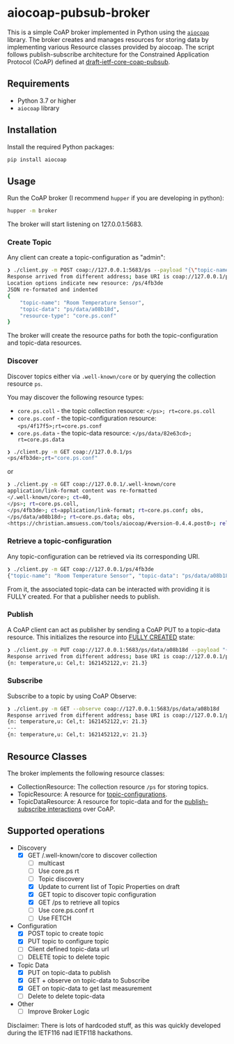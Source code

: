 # aiocoap-pubsub-broker

This is a simple CoAP broker implemented in Python using the [`aiocoap`](https://github.com/chrysn/aiocoap) library. The broker creates and manages resources for storing data by implementing various Resource classes provided by aiocoap. The script follows publish-subscribe architecture for the Constrained Application Protocol (CoAP) defined at [draft-ietf-core-coap-pubsub](https://datatracker.ietf.org/doc/draft-ietf-core-coap-pubsub/).

## Requirements

- Python 3.7 or higher
- `aiocoap` library

## Installation

Install the required Python packages:

```sh
pip install aiocoap
```

## Usage

Run the CoAP broker (I recommend `hupper` if you are developing in python):

```sh
hupper -m broker
```

The broker will start listening on 127.0.0.1:5683.

### Create Topic

Any client can create a topic-configuration as "admin":

```sh
❯ ./client.py -m POST coap://127.0.0.1:5683/ps --payload "{\"topic-name\": \"Room Temperature Sensor\", \"resource-type\": \"core.ps.conf\", \"media-type\": \"application/json\", \"target-attribute\": \"temperature\", \"expiration-date\": \"2023-04-05T23:59:59Z\", \"max-subscribers\": 100}"
Response arrived from different address; base URI is coap://127.0.0.1/ps
Location options indicate new resource: /ps/4fb3de
JSON re-formated and indented
{
    "topic-name": "Room Temperature Sensor",
    "topic-data": "ps/data/a08b18d",
    "resource-type": "core.ps.conf"
}
```

The broker will create the resource paths for both the topic-configuration and topic-data resources.

### Discover

Discover topics either via `.well-known/core` or by querying the collection resource `ps`.

You may discover the following resource types:
- `core.ps.coll` - the topic collection resource: `</ps>; rt=core.ps.coll`
- `core.ps.conf` - the topic-configuration resource: `<ps/4f17f5>;rt=core.ps.conf`
- `core.ps.data` - the topic-data resource: `</ps/data/82e63cd>; rt=core.ps.data`

```sh
❯ ./client.py -m GET coap://127.0.0.1/ps
<ps/4fb3de>;rt="core.ps.conf"
```

or

```sh
❯ ./client.py -m GET coap://127.0.0.1/.well-known/core
application/link-format content was re-formatted
</.well-known/core>; ct=40,
</ps>; rt=core.ps.coll,
</ps/4fb3de>; ct=application/link-format; rt=core.ps.conf; obs,
</ps/data/a08b18d>; rt=core.ps.data; obs,
<https://christian.amsuess.com/tools/aiocoap/#version-0.4.4.post0>; rel=impl-info
```

### Retrieve a topic-configuration

Any topic-configuration can be retrieved via its corresponding URI.

```sh
❯ ./client.py -m GET coap://127.0.0.1/ps/4fb3de
{"topic-name": "Room Temperature Sensor", "topic-data": "ps/data/a08b18d", "resource-type": "core.ps.conf"}
```

From it, the associated topic-data can be interacted with providing it is FULLY created. For that a publisher needs to publish.

### Publish

A CoAP client can act as publisher by sending a CoAP PUT to a topic-data resource. This initializes the resource into [FULLY CREATED](https://www.ietf.org/archive/id/draft-ietf-core-coap-pubsub-12.html#name-topic-lifecycle-2) state:

```sh
❯ ./client.py -m PUT coap://127.0.0.1:5683/ps/data/a08b18d --payload "{"n": "temperature","u": "Cel","t": 1621452122,"v": 21.3}"
Response arrived from different address; base URI is coap://127.0.0.1/ps/data/a08b18d
{n: temperature,u: Cel,t: 1621452122,v: 21.3}
```

### Subscribe

Subscribe to a topic by using CoAP Observe:

```sh
❯ ./client.py -m GET --observe coap://127.0.0.1:5683/ps/data/a08b18d
Response arrived from different address; base URI is coap://127.0.0.1/ps/data/a08b18d
{n: temperature,u: Cel,t: 1621452122,v: 21.3}
---
{n: temperature,u: Cel,t: 1621452122,v: 21.3}
```
## Resource Classes

The broker implements the following resource classes:

- CollectionResource: The collection resource `/ps` for storing topics.
- TopicResource: A resource for [topic-configurations](https://www.ietf.org/archive/id/draft-ietf-core-coap-pubsub-12.html#name-topic-properties-2).
- TopicDataResource: A resource for topic-data and for the [publish-subscribe interactions](https://www.ietf.org/archive/id/draft-ietf-core-coap-pubsub-12.html#name-topic-data-interactions-2) over CoAP.

## Supported operations

- Discovery
  - [x] GET /.well-known/core to discover collection
    - [ ] multicast
    - [ ] Use core.ps rt
    - [ ] Topic discovery
    - [x] Update to current list of Topic Properties on draft
    - [x] GET topic to discover topic configuration
    - [x] GET /ps to retrieve all topics
    - [ ] Use core.ps.conf rt
    - [ ] Use FETCH
- Configuration
    - [x] POST topic to create topic
    - [x] PUT topic to configure topic
    - [ ] Client defined topic-data url
    - [ ] DELETE topic to delete topic
- Topic Data
    - [x] PUT on topic-data to publish
    - [x] GET + observe on topic-data to Subscribe
    - [x] GET on topic-data to get last measurement
    - [ ] Delete to delete topic-data
- Other
    - [ ] Improve Broker Logic

Disclaimer: There is lots of hardcoded stuff, as this was quickly developed during the IETF116 nad IETF118 hackathons.
